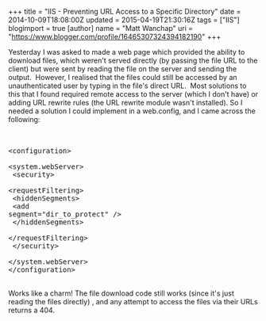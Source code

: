 +++
title = "IIS - Preventing URL Access to a Specific Directory"
date = 2014-10-09T18:08:00Z
updated = 2015-04-19T21:30:16Z
tags = ["IIS"]
blogimport = true 
[author]
	name = "Matt Wanchap"
	uri = "https://www.blogger.com/profile/16465307324394182190"
+++

Yesterday I was asked to made a web page which provided the ability to download files, which weren't served directly (by passing the file URL to the client) but were sent by reading the file on the server and sending the output. &nbsp;However, I realised that the files could still be accessed by an unauthenticated user by typing in the file's direct URL. &nbsp;Most solutions to this that I found required remote access to the server (which I don't have) or adding URL rewrite rules (the URL rewrite module wasn't installed). So I needed a solution I could implement in a web.config, and I came across the following:<br /><br /><pre><br />&lt;configuration&gt;<br />    &lt;system.webServer&gt;<br />        &lt;security&gt;<br />            &lt;requestFiltering&gt;<br />                &lt;hiddenSegments&gt;<br />                    &lt;add segment="dir_to_protect" /&gt;<br />                &lt;/hiddenSegments&gt;<br />            &lt;/requestFiltering&gt;<br />        &lt;/security&gt;<br />    &lt;/system.webServer&gt;<br />&lt;/configuration&gt;<br /></pre><br />Works like a charm! The file download code still works (since it's just reading the files directly) , and any attempt to access the files via their URLs returns a 404.
